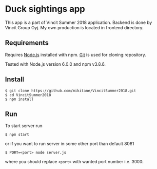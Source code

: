 # Duck sightings app

This app is a part of Vincit Summer 2018 application. Backend is done by Vincit Group Oyj.
My own production is located in frontend directory.

## Requirements

Requires [Node.js](https://nodejs.org/) installed with npm. [Git](https://git-scm.com/) is used for cloning repository.

Tested with Node.js version 6.0.0 and npm v3.8.6.

## Install

```
$ git clone https://github.com/mikitane/VincitSummer2018.git
$ cd VincitSummer2018
$ npm install
```

## Run

To start server run

```
$ npm start
```

or if you want to run server in some other port than default 8081

```
$ PORT=<port> node server.js
```

where you should replace `<port>` with wanted port number i.e. 3000.


